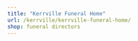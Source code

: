 ```yaml
---
title: "Kerrville Funeral Home"
url: /kerrville/kerrville-funeral-home/
shop: funeral directors
---
```

